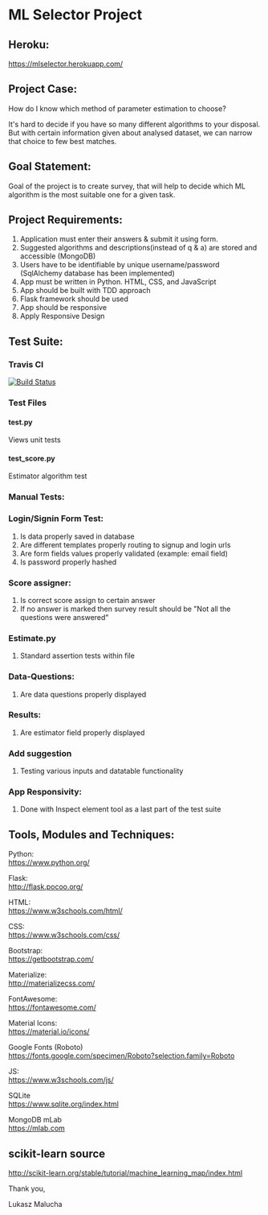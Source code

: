 # ML Selector Project

## Heroku:
https://mlselector.herokuapp.com/

## Project Case:

How do I know which method of parameter estimation to choose? <br>

It's hard to decide if you have so many different algorithms to your disposal. But with certain information given about analysed dataset, we can narrow that choice to few best matches.


## Goal Statement:
Goal of the project is to create survey, that will help to decide which ML algorithm is the most suitable one for a given task.

## Project Requirements:
1.	Application must enter their answers & submit it using form.
2.	Suggested algorithms and descriptions(instead of q & a) are stored and accessible (MongoDB)
2.	Users have to be identifiable by unique username/password (SqlAlchemy database has been implemented)
3.	App must be written in Python. HTML, CSS, and JavaScript
4.	App should be built with TDD approach
5.	Flask framework should be used 
6.	App should be responsive
7.	Apply Responsive Design


## Test Suite:

### Travis CI
[![Build Status](https://travis-ci.org/LukaszMalucha/PP-Milestone-Project.svg?branch=master)](https://travis-ci.org/LukaszMalucha/PP-Milestone-Project)

### Test Files

#### test.py
Views unit tests

#### test_score.py
Estimator algorithm test

### Manual Tests:

### Login/Signin Form Test:
1. Is data properly saved in database
2. Are different templates properly routing to signup and login urls
3. Are form fields values properly validated (example: email field)
4. Is password properly hashed

### Score assigner:
1. Is correct score assign to certain answer
2. If no answer is marked then survey result should be "Not all the questions were answered"

### Estimate.py
1. Standard assertion tests within file 

### Data-Questions:
1. Are data questions properly displayed

### Results:
1. Are estimator field properly displayed

### Add suggestion
1. Testing various inputs and datatable functionality

### App Responsivity: 
1. Done with Inspect element tool as a last part of the test suite




## Tools, Modules and Techniques:

Python:<br>
https://www.python.org/

Flask:<br>
http://flask.pocoo.org/

HTML:<br>
https://www.w3schools.com/html/

CSS:<br>
https://www.w3schools.com/css/

Bootstrap:<br>
https://getbootstrap.com/

Materialize:<br>
http://materializecss.com/

FontAwesome:<br>
https://fontawesome.com/

Material Icons:<br>
https://material.io/icons/

Google Fonts (Roboto)<br>
https://fonts.google.com/specimen/Roboto?selection.family=Roboto

JS:<br>
https://www.w3schools.com/js/

SQLite<br>
https://www.sqlite.org/index.html

MongoDB mLab<br>
https://mlab.com

## scikit-learn source

http://scikit-learn.org/stable/tutorial/machine_learning_map/index.html


Thank you,

Lukasz Malucha